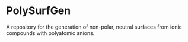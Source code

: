 # PolySurfGen
A repository for the generation of non-polar, neutral surfaces from ionic compounds with polyatomic anions.
